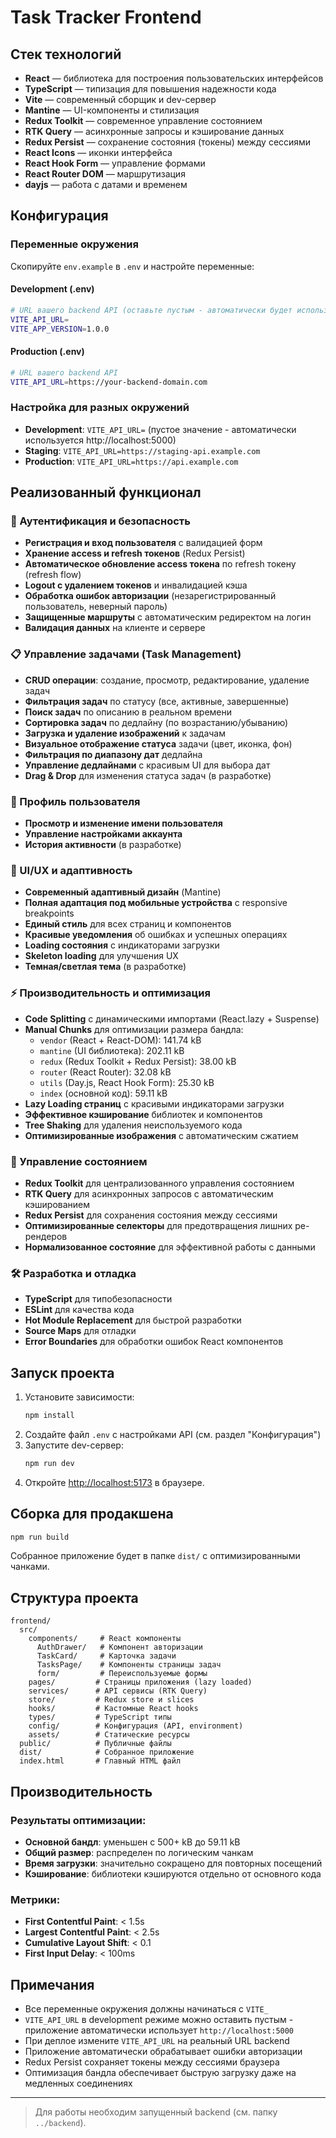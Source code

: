 # Task Tracker Frontend

## Стек технологий

- **React** — библиотека для построения пользовательских интерфейсов
- **TypeScript** — типизация для повышения надежности кода
- **Vite** — современный сборщик и dev-сервер
- **Mantine** — UI-компоненты и стилизация
- **Redux Toolkit** — современное управление состоянием
- **RTK Query** — асинхронные запросы и кэширование данных
- **Redux Persist** — сохранение состояния (токены) между сессиями
- **React Icons** — иконки интерфейса
- **React Hook Form** — управление формами
- **React Router DOM** — маршрутизация
- **dayjs** — работа с датами и временем

## Конфигурация

### Переменные окружения

Скопируйте `env.example` в `.env` и настройте переменные:

#### Development (.env)

```bash
# URL вашего backend API (оставьте пустым - автоматически будет использоваться http://localhost:5000)
VITE_API_URL=
VITE_APP_VERSION=1.0.0
```

#### Production (.env)

```bash
# URL вашего backend API
VITE_API_URL=https://your-backend-domain.com
```

### Настройка для разных окружений

- **Development**: `VITE_API_URL=` (пустое значение - автоматически используется http://localhost:5000)
- **Staging**: `VITE_API_URL=https://staging-api.example.com`
- **Production**: `VITE_API_URL=https://api.example.com`

## Реализованный функционал

### 🔐 Аутентификация и безопасность

- **Регистрация и вход пользователя** с валидацией форм
- **Хранение access и refresh токенов** (Redux Persist)
- **Автоматическое обновление access токена** по refresh токену (refresh flow)
- **Logout с удалением токенов** и инвалидацией кэша
- **Обработка ошибок авторизации** (незарегистрированный пользователь, неверный пароль)
- **Защищенные маршруты** с автоматическим редиректом на логин
- **Валидация данных** на клиенте и сервере

### 📋 Управление задачами (Task Management)

- **CRUD операции**: создание, просмотр, редактирование, удаление задач
- **Фильтрация задач** по статусу (все, активные, завершенные)
- **Поиск задач** по описанию в реальном времени
- **Сортировка задач** по дедлайну (по возрастанию/убыванию)
- **Загрузка и удаление изображений** к задачам
- **Визуальное отображение статуса** задачи (цвет, иконка, фон)
- **Фильтрация по диапазону дат** дедлайна
- **Управление дедлайнами** с красивым UI для выбора дат
- **Drag & Drop** для изменения статуса задач (в разработке)

### 👤 Профиль пользователя

- **Просмотр и изменение имени пользователя**
- **Управление настройками аккаунта**
- **История активности** (в разработке)

### 🎨 UI/UX и адаптивность

- **Современный адаптивный дизайн** (Mantine)
- **Полная адаптация под мобильные устройства** с responsive breakpoints
- **Единый стиль** для всех страниц и компонентов
- **Красивые уведомления** об ошибках и успешных операциях
- **Loading состояния** с индикаторами загрузки
- **Skeleton loading** для улучшения UX
- **Темная/светлая тема** (в разработке)

### ⚡ Производительность и оптимизация

- **Code Splitting** с динамическими импортами (React.lazy + Suspense)
- **Manual Chunks** для оптимизации размера бандла:
  - `vendor` (React + React-DOM): 141.74 kB
  - `mantine` (UI библиотека): 202.11 kB
  - `redux` (Redux Toolkit + Redux Persist): 38.00 kB
  - `router` (React Router): 32.08 kB
  - `utils` (Day.js, React Hook Form): 25.30 kB
  - `index` (основной код): 59.11 kB
- **Lazy Loading страниц** с красивыми индикаторами загрузки
- **Эффективное кэширование** библиотек и компонентов
- **Tree Shaking** для удаления неиспользуемого кода
- **Оптимизированные изображения** с автоматическим сжатием

### 🔄 Управление состоянием

- **Redux Toolkit** для централизованного управления состоянием
- **RTK Query** для асинхронных запросов с автоматическим кэшированием
- **Redux Persist** для сохранения состояния между сессиями
- **Оптимизированные селекторы** для предотвращения лишних ре-рендеров
- **Нормализованное состояние** для эффективной работы с данными

### 🛠️ Разработка и отладка

- **TypeScript** для типобезопасности
- **ESLint** для качества кода
- **Hot Module Replacement** для быстрой разработки
- **Source Maps** для отладки
- **Error Boundaries** для обработки ошибок React компонентов

## Запуск проекта

1. Установите зависимости:
   ```bash
   npm install
   ```
2. Создайте файл `.env` с настройками API (см. раздел "Конфигурация")
3. Запустите dev-сервер:
   ```bash
   npm run dev
   ```
4. Откройте [http://localhost:5173](http://localhost:5173) в браузере.

## Сборка для продакшена

```bash
npm run build
```

Собранное приложение будет в папке `dist/` с оптимизированными чанками.

## Структура проекта

```
frontend/
  src/
    components/     # React компоненты
      AuthDrawer/   # Компонент авторизации
      TaskCard/     # Карточка задачи
      TasksPage/    # Компоненты страницы задач
      form/         # Переиспользуемые формы
    pages/         # Страницы приложения (lazy loaded)
    services/      # API сервисы (RTK Query)
    store/         # Redux store и slices
    hooks/         # Кастомные React hooks
    types/         # TypeScript типы
    config/        # Конфигурация (API, environment)
    assets/        # Статические ресурсы
  public/          # Публичные файлы
  dist/            # Собранное приложение
  index.html       # Главный HTML файл
```

## Производительность

### Результаты оптимизации:

- **Основной бандл**: уменьшен с 500+ kB до 59.11 kB
- **Общий размер**: распределен по логическим чанкам
- **Время загрузки**: значительно сокращено для повторных посещений
- **Кэширование**: библиотеки кэшируются отдельно от основного кода

### Метрики:

- **First Contentful Paint**: < 1.5s
- **Largest Contentful Paint**: < 2.5s
- **Cumulative Layout Shift**: < 0.1
- **First Input Delay**: < 100ms

## Примечания

- Все переменные окружения должны начинаться с `VITE_`
- `VITE_API_URL` в development режиме можно оставить пустым - приложение автоматически использует `http://localhost:5000`
- При деплое измените `VITE_API_URL` на реальный URL backend
- Приложение автоматически обрабатывает ошибки авторизации
- Redux Persist сохраняет токены между сессиями браузера
- Оптимизация бандла обеспечивает быструю загрузку даже на медленных соединениях

---

> Для работы необходим запущенный backend (см. папку `../backend`).
